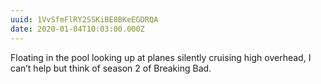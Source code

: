 ```yaml
---
uuid: 1VvSfmFlRY2SSKiBE8BKeEGDRQA
date: 2020-01-04T10:03:00.000Z
---
```


Floating in the pool looking up at planes silently cruising high overhead, I can’t help but think of season 2 of Breaking Bad.